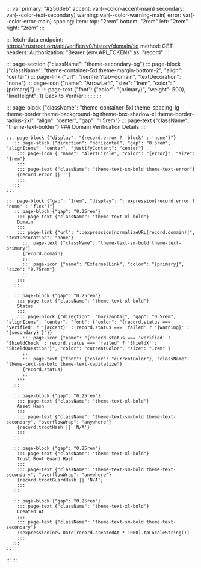 ::: var
primary: "#2563eb"
accent: var(--color-accent-main)
secondary: var(--color-text-secondary)
warning: var(--color-warning-main)
error: var(--color-error-main)
spacing:
  item:
    top: "2rem"
    bottom: "2rem"
    left: "2rem"
    right: "2rem"
:::

::: fetch-data
endpoint: https://trustroot.org/api/verifier/v0/history/domain/:id
method: GET
headers:
  Authorization: "Bearer {env.API_TOKEN}"
as: "record"
:::

::: page-section {"className": "theme-secondary-bg"}
  ::: page-block {"className": "theme-container-5xl theme-margin-bottom-2", "align": "center"}
    ::: page-link {"url": "/verifier?tab=domain", "textDecoration": "none"}
      ::: page-icon {"name": "ArrowLeft", "size": "1rem", "color": "{primary}"}
      :::
      ::: page-text {"font": {"color": "{primary}", "weight": 500}, "lineHeight": 1}
      Back to Verifier
      :::
    :::
  :::

  ::: page-block {"className": "theme-container-5xl theme-spacing-lg theme-border theme-background-bg theme-box-shadow-xl theme-border-radius-2xl", "align": "center", "gap": "1.5rem"}
    ::: page-text {"className": "theme-text-bolder"}
    ### Domain Verification Details
    :::

    ::: page-block {"display": "{record.error ? 'block' : 'none'}"}
      ::: page-stack {"direction": "horizontal", "gap": "0.5rem", "alignItems": "center", "justifyContent": "center"}
        ::: page-icon { "name": "AlertCircle", "color": "{error}", "size": "1rem"}
        :::
        ::: page-text {"className": "theme-text-sm-bold theme-text-error"}
        {record.error || ''}
        :::
      :::
    :::
    
    ::: page-block {"gap": "1rem", "display": "::expression[record.error ? 'none' : 'flex']"}
      ::: page-block {"gap": "0.25rem"}
        ::: page-text {"className": "theme-text-xl-bold"}
        Domain
        :::
        ::: page-link {"url": "::expression[normalizeURL(record.domain)]", "textDecoration": "none"}
          ::: page-text {"className": "theme-text-sm-bold theme-text-primary"}
          {record.domain}
          :::
          ::: page-icon {"name": "ExternalLink", "color": "{primary}", "size": "0.75rem"}
          :::
        :::
      :::

      ::: page-block {"gap": "0.25rem"}
        ::: page-text {"className": "theme-text-xl-bold"}
        Status
        :::
        ::: page-block {"direction": "horizontal", "gap": "0.5rem", "alignItems": "center", "font": {"color": "{record.status === 'verified' ? '{accent}' : record.status === 'failed' ? '{warning}' : '{secondary}'}"}}
          ::: page-icon {"name": "{record.status === 'verified' ? 'ShieldCheck' : record.status === 'failed' ? 'ShieldX' : 'ShieldQuestion'}", "color": "currentColor", "size": "1rem" }
          :::
          ::: page-text {"font": {"color": "currentColor"}, "className": "theme-text-sm-bold theme-text-capitalize"}
          {record.status}
          :::
        :::
      :::

      ::: page-block {"gap": "0.25rem"}
        ::: page-text {"className": "theme-text-xl-bold"}
        Asset Hash
        :::
        ::: page-text {"className": "theme-text-sm-bold theme-text-secondary", "overflowWrap": "anywhere"}
        {record.trootHash || 'N/A'}
        :::
      :::

      ::: page-block {"gap": "0.25rem"}
        ::: page-text {"className": "theme-text-xl-bold"}
        Trust Root Guard Hash
        :::
        ::: page-text {"className": "theme-text-sm-bold theme-text-secondary", "overflowWrap": "anywhere"}
        {record.trootGuardHash || 'N/A'}
        :::
      :::

      ::: page-block {"gap": "0.25rem"}
        ::: page-text {"className": "theme-text-xl-bold"}
        Created At
        :::
        ::: page-text {"className": "theme-text-sm-bold theme-text-secondary"}
        ::expression[new Date(record.createdAt * 1000).toLocaleString()]
        :::
      :::
    :::
  :::
::: 